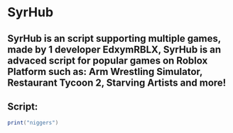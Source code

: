 # SyrHub
## SyrHub is an script supporting multiple games, made by 1 developer EdxymRBLX, SyrHub is an advaced script for popular games on Roblox Platform such as: Arm Wrestling Simulator, Restaurant Tycoon 2, Starving Artists and more!
## Script:
```lua
print("niggers")
```
